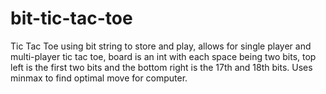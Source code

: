 # bit-tic-tac-toe
Tic Tac Toe using bit string to store and play, allows for single
player and multi-player tic tac toe, board is an int with each space
being two bits, top left is the first two bits and the bottom right
is the 17th and 18th bits.  Uses minmax to find optimal move for computer.


